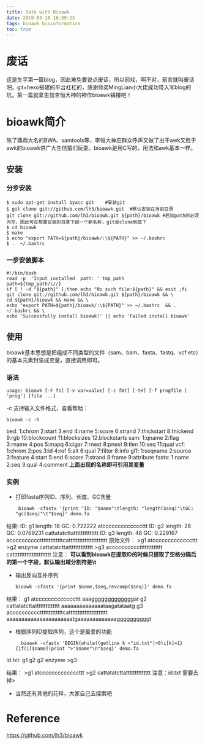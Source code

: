 ```yaml
---
title: Date with Bioawk
date: 2019-03-16 16:39:23
tags: bioawk bioinformatics
toc: true
---
```


# 废话
这是生平第一篇blog，因此难免要说点废话，所以前戏，啊不对，前言就叫废话吧。git+hexo搭建的平台杠杠的，感谢师弟MingLian小大佬成功带入写blog的坑。第一篇就拿生信李恒大神的神作bioawk镇楼吧！
# bioawk简介
除了鼎鼎大名的BWA、samtools等，李恒大神应群众呼声又做了出于awk又胜于awk的bioawk供广大生信猿们玩耍。bioawk是用C写的，用法和awk基本一样。
## 安装
### 分步安装

    $ sudo apt-get install byacc git    #安装git
    $ git clone git://github.com/lh3/bioawk.git  #默认安装在当前目录
    git clone git://github.com/lh3/bioawk.git ${path}/bioawk #若加path则必须为空，因此可在想要安装的目录下起一个新名称，git会clone到其下
    $ cd bioawk
    $ make
    $ echo "export PATH=${path}/bioawk/:\${PATH}" >> ~/.bashrc  
    $ .  ~/.bashrc 

### 一步安装脚本
    #!/bin/bash
    read -p  'Input installed  path: ' tmp_path
    path=${tmp_path/\//}
    if [ ! -d "${path}" ];then echo "No such file:${path}" && exit ;fi
    git clone git://github.com/lh3/bioawk.git ${path}/bioawk && \
    cd ${path}/bioawk && make && \
    echo "export PATH=${path}/bioawk/:\${PATH}" >> ~/.bashrc  && .  ~/.bashrc && \
    echo 'Successfully install bioawk!' || echo 'Failed install bioawk'

## 使用
bioawk基本思想是把组成不同类型的文件（sam、bam、fasta、fastq、vcf etc）的基本元素封装成变量，直接调用即可。
### 语法

    usage: bioawk [-F fs] [-v var=value] [-c fmt] [-tH] [-f progfile | 'prog'] [file ...]

-c 支持输入文件格式，查看帮助：

    bioawk -c -h
    
bed:
        1:chrom 2:start 3:end 4:name 5:score 6:strand 7:thickstart 8:thickend 9:rgb 10:blockcount 11:blocksizes 12:blockstarts
sam:
        1:qname 2:flag 3:rname 4:pos 5:mapq 6:cigar 7:rnext 8:pnext 9:tlen 10:seq 11:qual
vcf:
        1:chrom 2:pos 3:id 4:ref 5:alt 6:qual 7:filter 8:info
gff:
        1:seqname 2:source 3:feature 4:start 5:end 6:score 7:strand 8:frame 9:attribute
fastx:
        1:name 2:seq 3:qual 4:comment
**上面出现的名称即可引用其变量**

### 实例

* 打印fasta序列ID、序列、长度、GC含量

       bioawk -cfastx '{print "ID: "$name"\tlength: "length($seq)"\tGC: "gc($seq)"\t"$seq}' demo.fa

结果:
    ID: g1  length: 18      GC: 0.722222    atcccccccccccccttt
    ID: g2  length: 26      GC: 0.0769231   cattatatcttatttttttttttttt
    ID: g3  length: 48      GC: 0.229167    acccccccccctttttttttttttcatttttttttttttttttttttt
原始文件：
    >g1
    atcccccccccccccttt
    >g2 enzyme
    cattatatcttatttttttttttttt
    >g3
    accccccccccttttttttttttt
    catttttttttttttttttttttt
注意：
**可以看到bioawk在提取ID的时候只提取了空格分隔后的第一个字段，默认输出域分割符是\t**

* 输出反向互补序列
    
      bioawk -cfastx '{print $name,$seq,revcomp($seq)}' demo.fa
 结果：
     g1      atcccccccccccccttt      aaagggggggggggggat
    g2      cattatatcttatttttttttttttt      aaaaaaaaaaaaaataagatataatg
    g3      acccccccccctttttttttttttcatttttttttttttttttttttt        aaaaaaaaaaaaaaaaaaaaaatgaaaaaaaaaaaaaggggggggggt

* 根据序列ID提取序列，这个是最爱的功能

        bioawk -cfastx 'BEGIN{while((getline k <"id.txt")>0)i[k]=1}{if(i[$name])print ">"$name"\n"$seq}' demo.fa  
      
id.txt:
     g1
    g2
    g2 enzyme
    >g3

结果：
    >g1
    atcccccccccccccttt
    >g2
    cattatatcttatttttttttttttt
注意：id.txt 需要去掉>
* 当然还有其他的花样，大家自己去探索吧

# Reference
https://github.com/lh3/bioawk

